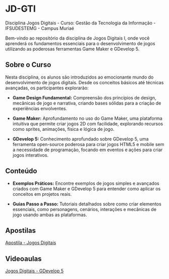 # JD-GTI
Disciplina Jogos Digitais - Curso: Gestão da Tecnologia da Informação - IFSUDESTEMG - Campus Muriaé

Bem-vindo ao repositório da disciplina de Jogos Digitais I, onde você aprenderá os fundamentos essenciais para o desenvolvimento de jogos utilizando as poderosas ferramentas Game Maker e GDevelop 5.

## Sobre o Curso

Nesta disciplina, os alunos são introduzidos ao emocionante mundo do desenvolvimento de jogos digitais. Desde os conceitos básicos até técnicas avançadas, os participantes explorarão:

- **Game Design Fundamental:** Compreensão dos princípios de design, mecânicas de jogo e narrativa, criando bases sólidas para a criação de experiências envolventes.

- **Game Maker:** Aprofundamento no uso do Game Maker, uma plataforma intuitiva que permite criar jogos 2D com facilidade, explorando recursos como sprites, animações, física e lógica de jogo.

- **GDevelop 5:** Conhecimento aprofundado sobre GDevelop 5, uma ferramenta open-source poderosa para criar jogos HTML5 e mobile sem a necessidade de programação, focando em eventos e ações para criar jogos interativos.

## Conteúdo

- **Exemplos Práticos:** Encontre exemplos de jogos simples e avançados criados com Game Maker e GDevelop 5 para entender como aplicar os conceitos em projetos reais.

- **Guias Passo a Passo:** Tutoriais detalhados sobre como criar elementos essenciais, como personagens, cenários, interações e mecânicas de jogo usando ambas as plataformas.
   
## Apostilas
[Apostila - Jogos Digitais](https://www.overleaf.com/read/txjvswbprmmx)

## Videoaulas
[Jogos Digitais - GDevelop 5](https://youtube.com/playlist?list=PLDrC-rEoWIK_dZTrSxup0L9LluISDoLjB&si=oOIOJa_14l87dWpp)


